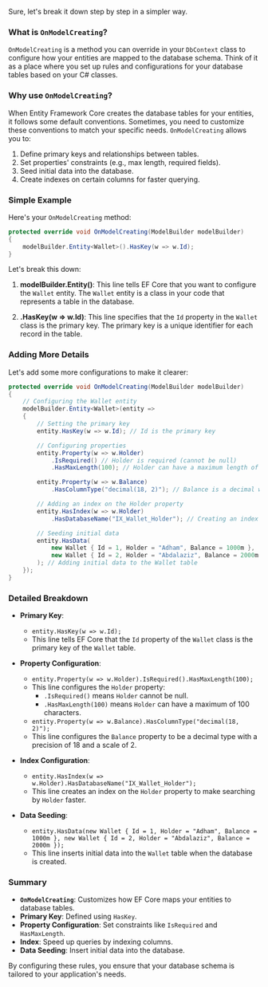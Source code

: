 Sure, let's break it down step by step in a simpler way.

### What is `OnModelCreating`?

`OnModelCreating` is a method you can override in your `DbContext` class to configure how your entities are mapped to the database schema. Think of it as a place where you set up rules and configurations for your database tables based on your C# classes.

### Why use `OnModelCreating`?

When Entity Framework Core creates the database tables for your entities, it follows some default conventions. Sometimes, you need to customize these conventions to match your specific needs. `OnModelCreating` allows you to:

1. Define primary keys and relationships between tables.
2. Set properties' constraints (e.g., max length, required fields).
3. Seed initial data into the database.
4. Create indexes on certain columns for faster querying.

### Simple Example

Here's your `OnModelCreating` method:

```csharp
protected override void OnModelCreating(ModelBuilder modelBuilder)
{
    modelBuilder.Entity<Wallet>().HasKey(w => w.Id);
}
```

Let's break this down:

1. **modelBuilder.Entity<Wallet>()**: This line tells EF Core that you want to configure the `Wallet` entity. The `Wallet` entity is a class in your code that represents a table in the database.

2. **.HasKey(w => w.Id)**: This line specifies that the `Id` property in the `Wallet` class is the primary key. The primary key is a unique identifier for each record in the table.

### Adding More Details

Let's add some more configurations to make it clearer:

```csharp
protected override void OnModelCreating(ModelBuilder modelBuilder)
{
    // Configuring the Wallet entity
    modelBuilder.Entity<Wallet>(entity =>
    {
        // Setting the primary key
        entity.HasKey(w => w.Id); // Id is the primary key

        // Configuring properties
        entity.Property(w => w.Holder)
            .IsRequired() // Holder is required (cannot be null)
            .HasMaxLength(100); // Holder can have a maximum length of 100 characters

        entity.Property(w => w.Balance)
            .HasColumnType("decimal(18, 2)"); // Balance is a decimal with 18 digits total, 2 of which are after the decimal point

        // Adding an index on the Holder property
        entity.HasIndex(w => w.Holder)
            .HasDatabaseName("IX_Wallet_Holder"); // Creating an index on Holder for faster searching

        // Seeding initial data
        entity.HasData(
            new Wallet { Id = 1, Holder = "Adham", Balance = 1000m },
            new Wallet { Id = 2, Holder = "Abdalaziz", Balance = 2000m }
        ); // Adding initial data to the Wallet table
    });
}
```

### Detailed Breakdown

- **Primary Key**: 
  - `entity.HasKey(w => w.Id);`
  - This line tells EF Core that the `Id` property of the `Wallet` class is the primary key of the `Wallet` table.

- **Property Configuration**: 
  - `entity.Property(w => w.Holder).IsRequired().HasMaxLength(100);`
  - This line configures the `Holder` property:
    - `.IsRequired()` means `Holder` cannot be null.
    - `.HasMaxLength(100)` means `Holder` can have a maximum of 100 characters.
  - `entity.Property(w => w.Balance).HasColumnType("decimal(18, 2)");`
  - This line configures the `Balance` property to be a decimal type with a precision of 18 and a scale of 2.

- **Index Configuration**: 
  - `entity.HasIndex(w => w.Holder).HasDatabaseName("IX_Wallet_Holder");`
  - This line creates an index on the `Holder` property to make searching by `Holder` faster.

- **Data Seeding**: 
  - `entity.HasData(new Wallet { Id = 1, Holder = "Adham", Balance = 1000m }, new Wallet { Id = 2, Holder = "Abdalaziz", Balance = 2000m });`
  - This line inserts initial data into the `Wallet` table when the database is created.

### Summary

- **`OnModelCreating`**: Customizes how EF Core maps your entities to database tables.
- **Primary Key**: Defined using `HasKey`.
- **Property Configuration**: Set constraints like `IsRequired` and `HasMaxLength`.
- **Index**: Speed up queries by indexing columns.
- **Data Seeding**: Insert initial data into the database.

By configuring these rules, you ensure that your database schema is tailored to your application's needs.
